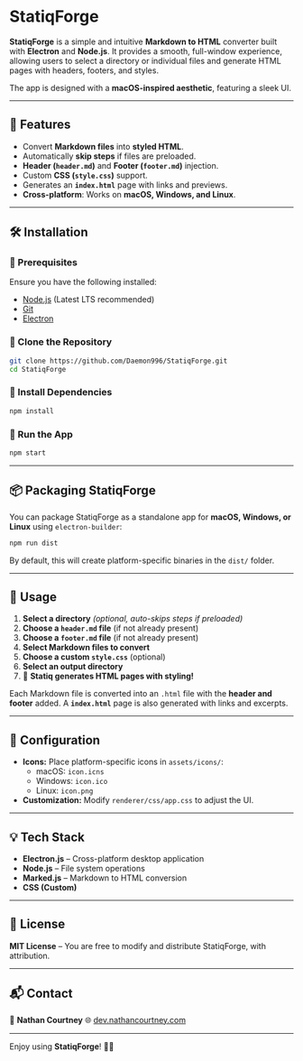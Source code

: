 # StatiqForge

**StatiqForge** is a simple and intuitive **Markdown to HTML** converter built with **Electron** and **Node.js**. It provides a smooth, full-window experience, allowing users to select a directory or individual files and generate HTML pages with headers, footers, and styles.

The app is designed with a **macOS-inspired aesthetic**, featuring a sleek UI.

---

## 🚀 Features
- Convert **Markdown files** into **styled HTML**.
- Automatically **skip steps** if files are preloaded.
- **Header (`header.md`)** and **Footer (`footer.md`)** injection.
- Custom **CSS (`style.css`)** support.
- Generates an **`index.html`** page with links and previews.
- **Cross-platform**: Works on **macOS, Windows, and Linux**.

---

## 🛠️ Installation

### 🔹 Prerequisites
Ensure you have the following installed:
- [Node.js](https://nodejs.org) (Latest LTS recommended)
- [Git](https://git-scm.com/)
- [Electron](https://www.electronjs.org/)

### 🔹 Clone the Repository
```sh
git clone https://github.com/Daemon996/StatiqForge.git
cd StatiqForge
```

### 🔹 Install Dependencies
```sh
npm install
```

### 🔹 Run the App
```sh
npm start
```

---

## 📦 Packaging StatiqForge

You can package StatiqForge as a standalone app for **macOS, Windows, or Linux** using `electron-builder`:

```sh
npm run dist
```

By default, this will create platform-specific binaries in the `dist/` folder.

---

## 📝 Usage

1. **Select a directory** *(optional, auto-skips steps if preloaded)*
2. **Choose a `header.md` file** (if not already present)
3. **Choose a `footer.md` file** (if not already present)
4. **Select Markdown files to convert**
5. **Choose a custom `style.css`** (optional)
6. **Select an output directory**
7. 🎉 **Statiq generates HTML pages with styling!**

Each Markdown file is converted into an `.html` file with the **header and footer** added. A **`index.html`** page is also generated with links and excerpts.

---

## 🔧 Configuration
- **Icons:** Place platform-specific icons in `assets/icons/`:
  - macOS: `icon.icns`
  - Windows: `icon.ico`
  - Linux: `icon.png`
- **Customization:** Modify `renderer/css/app.css` to adjust the UI.

---

## 💡 Tech Stack
- **Electron.js** – Cross-platform desktop application
- **Node.js** – File system operations
- **Marked.js** – Markdown to HTML conversion
- **CSS (Custom)**

---

## 📜 License
**MIT License** – You are free to modify and distribute StatiqForge, with attribution.

---

## 📬 Contact
👤 **Nathan Courtney**
🌐 [dev.nathancourtney.com](https://dev.nathancourtney.com)

---

Enjoy using **StatiqForge**! 🚀✨
